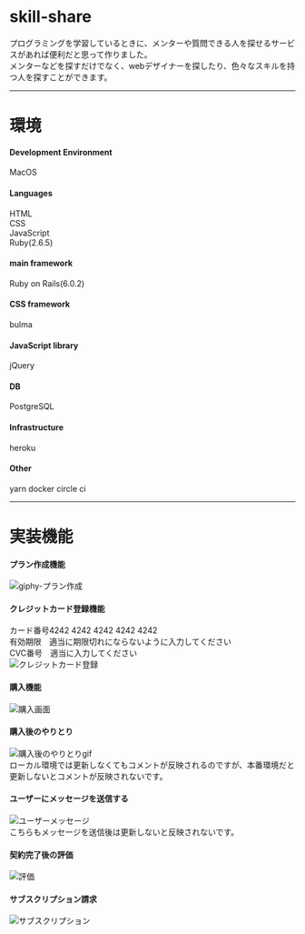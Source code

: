 # skill-share
プログラミングを学習しているときに、メンターや質問できる人を探せるサービスがあれば便利だと思って作りました。  
メンターなどを探すだけでなく、webデザイナーを探したり、色々なスキルを持つ人を探すことができます。
***
# 環境
#### Development Environment  
MacOS  

#### Languages  
HTML  
CSS  
JavaScript  
Ruby(2.6.5)  
#### main framework
Ruby on Rails(6.0.2)

#### CSS framework
bulma

#### JavaScript library
jQuery  

#### DB
PostgreSQL  

#### Infrastructure
heroku  

#### Other
yarn
docker
circle ci
***

# 実装機能
#### プラン作成機能    
![giphy-プラン作成](https://user-images.githubusercontent.com/63545165/93014364-7f4b9180-f5eb-11ea-85e3-f59f95fd3199.gif)  

#### クレジットカード登録機能  
カード番号4242 4242 4242 4242 4242    
有効期限　適当に期限切れにならないように入力してください  
CVC番号　適当に入力してください  
![クレジットカード登録](https://user-images.githubusercontent.com/63545165/93174181-86e47500-f768-11ea-84d3-89d91a607275.gif)  

#### 購入機能  
![購入画面](https://user-images.githubusercontent.com/63545165/93177917-78995780-f76e-11ea-989b-2431af8bcc3d.gif)  

#### 購入後のやりとり  
![購入後のやりとりgif](https://user-images.githubusercontent.com/63545165/93179454-aaabb900-f770-11ea-9d5f-ae0cabfeab21.gif)  
ローカル環境では更新しなくてもコメントが反映されるのですが、本番環境だと更新しないとコメントが反映されないです。  

#### ユーザーにメッセージを送信する  
![ユーザーメッセージ](https://user-images.githubusercontent.com/63545165/93183037-738bd680-f775-11ea-89ad-3050c6fedcf6.gif)  
こちらもメッセージを送信後は更新しないと反映されないです。

#### 契約完了後の評価  
![評価　](https://user-images.githubusercontent.com/63545165/93184509-4c360900-f777-11ea-971a-0334a5174804.gif)  

#### サブスクリプション請求  
![サブスクリプション](https://user-images.githubusercontent.com/63545165/93185475-6b816600-f778-11ea-9fc7-b7928c0b1c3f.gif)










